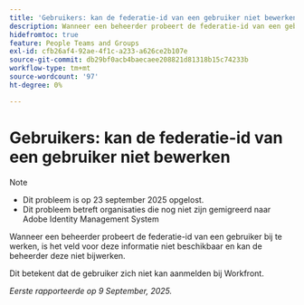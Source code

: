 ```yaml
---
title: 'Gebruikers: kan de federatie-id van een gebruiker niet bewerken'
description: Wanneer een beheerder probeert de federatie-id van een gebruiker bij te werken, is het veld voor deze informatie niet beschikbaar en kan de beheerder deze niet bijwerken.
hidefromtoc: true
feature: People Teams and Groups
exl-id: cfb26af4-92ae-4f1c-a233-a626ce2b107e
source-git-commit: db29bf0acb4baecaee208821d81318b15c74233b
workflow-type: tm+mt
source-wordcount: '97'
ht-degree: 0%

---
```


# Gebruikers: kan de federatie-id van een gebruiker niet bewerken

>[!NOTE]
>
>* Dit probleem is op 23 september 2025 opgelost.
>* Dit probleem betreft organisaties die nog niet zijn gemigreerd naar Adobe Identity Management System

Wanneer een beheerder probeert de federatie-id van een gebruiker bij te werken, is het veld voor deze informatie niet beschikbaar en kan de beheerder deze niet bijwerken.

Dit betekent dat de gebruiker zich niet kan aanmelden bij Workfront.

_Eerste rapporteerde op 9 September, 2025._
